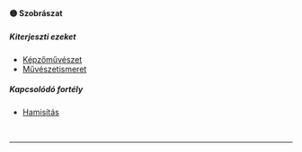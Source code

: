 #### 🟡 Szobrászat

##### Kiterjeszti ezeket

- [Képzőművészet](../kepzettsegek.szekunder/kepzomuveszet.md)
- [Művészetismeret](../kepzettsegek.szekunder/muveszetismeret.md)

##### Kapcsolódó fortély

- [Hamisítás](../fortelyok.altalanos/hamisitas.md)

<br />

---
